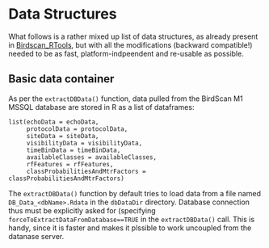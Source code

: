 # Data Structures
What follows is a rather mixed up list of data structures, as already present in [Birdscan_RTools](https://github.com/BirdScanCommunity/BirdScan_RTools), but with all the modifications (backward compatible!) needed to be as fast, platform-indpeendent and re-usable as possible.

## Basic data container
As per the `extractDBData()` function, data pulled from the BirdScan M1 MSSQL database are stored in R as a list of dataframes:
```
list(echoData = echoData, 
     protocolData = protocolData,
     siteData = siteData, 
     visibilityData = visibilityData,
     timeBinData = timeBinData,
     availableClasses = availableClasses,
     rfFeatures = rfFeatures,
     classProbabilitiesAndMtrFactors = classProbabilitiesAndMtrFactors)
```

The `extractDBData()` function by default tries to load data from a file named `DB_Data_<dbName>.Rdata` in the `dbDataDir` directory.
Database connection thus must be explicitly asked for (specifying `forceToExtractDataFromDatabase==TRUE` in the `extractDBData()` call.
This is handy, since it is faster and makes it plssible to work uncoupled from the datanase server. 
